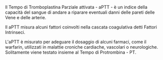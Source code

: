 Il Tempo di Tromboplastina Parziale attivata - aPTT - è un indice della capacità del sangue di andare a riparare eventuali danni delle pareti delle Vene e delle arterie.

Il aPTT misura alcuni fattori coinvolti nella cascata coagulativa detti Fattori Intrinseci. 

L'aPTT è misurato per adeguare il dosaggio di alcuni farmaci, come il warfarin, utilizzati in malattie croniche cardiache, vascolari o neurologiche.
Solitamente viene testato insieme al Tempo di Protrombina - PT.
